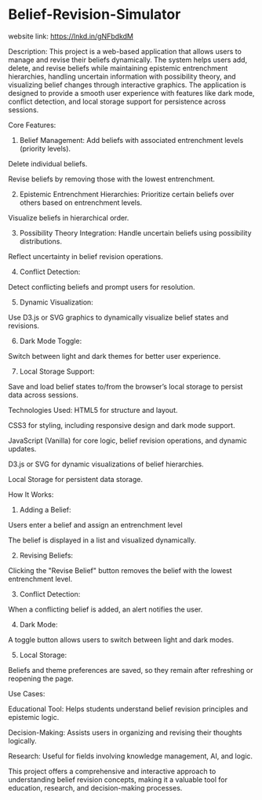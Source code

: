 # Belief-Revision-Simulator
website link: https://lnkd.in/gNFbdkdM

Description:
This project is a web-based application that allows users to manage and revise their beliefs dynamically. The system helps users add, delete, and revise beliefs while maintaining epistemic entrenchment hierarchies, handling uncertain information with possibility theory, and visualizing belief changes through interactive graphics. The application is designed to provide a smooth user experience with features like dark mode, conflict detection, and local storage support for persistence across sessions.

Core Features:
1. Belief Management:
Add beliefs with associated entrenchment levels (priority levels).

Delete individual beliefs.

Revise beliefs by removing those with the lowest entrenchment.

2. Epistemic Entrenchment Hierarchies:
Prioritize certain beliefs over others based on entrenchment levels.

Visualize beliefs in hierarchical order.

3. Possibility Theory Integration:
Handle uncertain beliefs using possibility distributions.

Reflect uncertainty in belief revision operations.

4. Conflict Detection:

Detect conflicting beliefs and prompt users for resolution.

5. Dynamic Visualization:

Use D3.js or SVG graphics to dynamically visualize belief states and revisions.

6. Dark Mode Toggle:

Switch between light and dark themes for better user experience.

7. Local Storage Support:

Save and load belief states to/from the browser’s local storage to persist data across sessions.

Technologies Used:
HTML5 for structure and layout.

CSS3 for styling, including responsive design and dark mode support.

JavaScript (Vanilla) for core logic, belief revision operations, and dynamic updates.

D3.js or SVG for dynamic visualizations of belief hierarchies.

Local Storage for persistent data storage.

How It Works:

1. Adding a Belief:

Users enter a belief and assign an entrenchment level 

The belief is displayed in a list and visualized dynamically.

2. Revising Beliefs:

Clicking the "Revise Belief" button removes the belief with the lowest entrenchment level.

3. Conflict Detection:

When a conflicting belief is added, an alert notifies the user.

4. Dark Mode:

A toggle button allows users to switch between light and dark modes.

5. Local Storage:

Beliefs and theme preferences are saved, so they remain after refreshing or reopening the page.

Use Cases:

Educational Tool: Helps students understand belief revision principles and epistemic logic.

Decision-Making: Assists users in organizing and revising their thoughts logically.

Research: Useful for fields involving knowledge management, AI, and logic.

This project offers a comprehensive and interactive approach to understanding belief revision concepts, making it a valuable tool for education, research, and decision-making processes.
